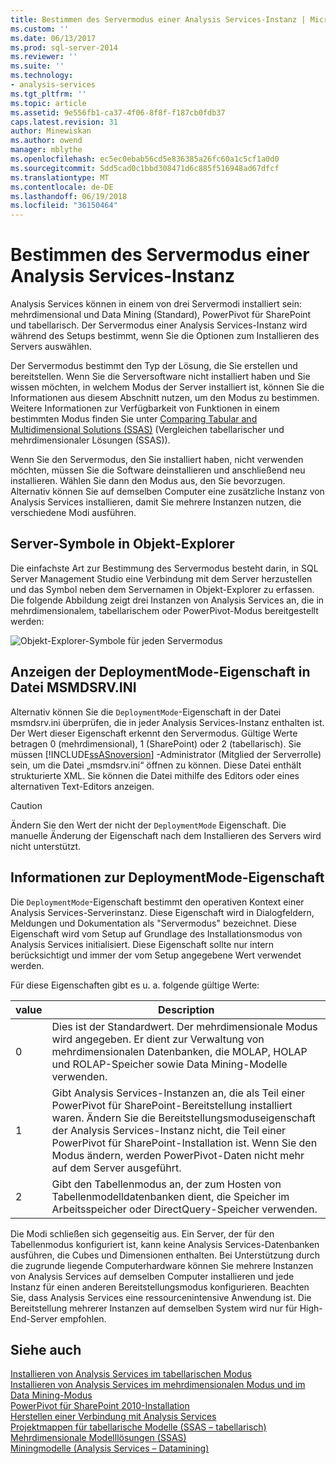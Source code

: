 ```yaml
---
title: Bestimmen des Servermodus einer Analysis Services-Instanz | Microsoft Docs
ms.custom: ''
ms.date: 06/13/2017
ms.prod: sql-server-2014
ms.reviewer: ''
ms.suite: ''
ms.technology:
- analysis-services
ms.tgt_pltfrm: ''
ms.topic: article
ms.assetid: 9e556fb1-ca37-4f06-8f8f-f187cb0fdb37
caps.latest.revision: 31
author: Minewiskan
ms.author: owend
manager: mblythe
ms.openlocfilehash: ec5ec0ebab56cd5e836385a26fc60a1c5cf1a0d0
ms.sourcegitcommit: 5dd5cad0c1bbd308471d6c885f516948ad67dfcf
ms.translationtype: MT
ms.contentlocale: de-DE
ms.lasthandoff: 06/19/2018
ms.locfileid: "36150464"
---
```

# <a name="determine-the-server-mode-of-an-analysis-services-instance"></a>Bestimmen des Servermodus einer Analysis Services-Instanz
  Analysis Services können in einem von drei Servermodi installiert sein: mehrdimensional und Data Mining (Standard), PowerPivot für SharePoint und tabellarisch. Der Servermodus einer Analysis Services-Instanz wird während des Setups bestimmt, wenn Sie die Optionen zum Installieren des Servers auswählen.  
  
 Der Servermodus bestimmt den Typ der Lösung, die Sie erstellen und bereitstellen. Wenn Sie die Serversoftware nicht installiert haben und Sie wissen möchten, in welchem Modus der Server installiert ist, können Sie die Informationen aus diesem Abschnitt nutzen, um den Modus zu bestimmen. Weitere Informationen zur Verfügbarkeit von Funktionen in einem bestimmten Modus finden Sie unter [Comparing Tabular and Multidimensional Solutions &#40;SSAS&#41;](../comparing-tabular-and-multidimensional-solutions-ssas.md) (Vergleichen tabellarischer und mehrdimensionaler Lösungen (SSAS)).  
  
 Wenn Sie den Servermodus, den Sie installiert haben, nicht verwenden möchten, müssen Sie die Software deinstallieren und anschließend neu installieren. Wählen Sie dann den Modus aus, den Sie bevorzugen. Alternativ können Sie auf demselben Computer eine zusätzliche Instanz von Analysis Services installieren, damit Sie mehrere Instanzen nutzen, die verschiedene Modi ausführen.  
  
## <a name="server-icons-in-object-explorer"></a>Server-Symbole in Objekt-Explorer  
 Die einfachste Art zur Bestimmung des Servermodus besteht darin, in SQL Server Management Studio eine Verbindung mit dem Server herzustellen und das Symbol neben dem Servernamen in Objekt-Explorer zu erfassen. Die folgende Abbildung zeigt drei Instanzen von Analysis Services an, die in mehrdimensionalem, tabellarischem oder PowerPivot-Modus bereitgestellt werden:  
  
 ![Objekt-Explorer-Symbole für jeden Servermodus](../media/ssas-ssms-servermodes.gif "Objekt-Explorer-Symbole für jeden Servermodus")  
  
## <a name="viewing-deploymentmode-property-in-msmdsrvini-file"></a>Anzeigen der DeploymentMode-Eigenschaft in Datei MSMDSRV.INI  
 Alternativ können Sie die `DeploymentMode`-Eigenschaft in der Datei msmdsrv.ini überprüfen, die in jeder Analysis Services-Instanz enthalten ist. Der Wert dieser Eigenschaft erkennt den Servermodus. Gültige Werte betragen 0 (mehrdimensional), 1 (SharePoint) oder 2 (tabellarisch). Sie müssen [!INCLUDE[ssASnoversion](../../includes/ssasnoversion-md.md)] -Administrator (Mitglied der Serverrolle) sein, um die Datei „msmdsrv.ini“ öffnen zu können. Diese Datei enthält strukturierte XML. Sie können die Datei mithilfe des Editors oder eines alternativen Text-Editors anzeigen.  
  
> [!CAUTION]  
>  Ändern Sie den Wert der nicht der `DeploymentMode` Eigenschaft. Die manuelle Änderung der Eigenschaft nach dem Installieren des Servers wird nicht unterstützt.  
  
## <a name="about-the-deploymentmode-property"></a>Informationen zur DeploymentMode-Eigenschaft  
 Die `DeploymentMode`-Eigenschaft bestimmt den operativen Kontext einer Analysis Services-Serverinstanz. Diese Eigenschaft wird in Dialogfeldern, Meldungen und Dokumentation als "Servermodus" bezeichnet. Diese Eigenschaft wird vom Setup auf Grundlage des Installationsmodus von Analysis Services initialisiert. Diese Eigenschaft sollte nur intern berücksichtigt und immer der vom Setup angegebene Wert verwendet werden.  
  
 Für diese Eigenschaften gibt es u. a. folgende gültige Werte:  
  
|value|Description|  
|-----------|-----------------|  
|0|Dies ist der Standardwert. Der mehrdimensionale Modus wird angegeben. Er dient zur Verwaltung von mehrdimensionalen Datenbanken, die MOLAP, HOLAP und ROLAP-Speicher sowie Data Mining-Modelle verwenden.|  
|1|Gibt Analysis Services-Instanzen an, die als Teil einer PowerPivot für SharePoint-Bereitstellung installiert waren. Ändern Sie die Bereitstellungsmoduseigenschaft der Analysis Services-Instanz nicht, die Teil einer PowerPivot für SharePoint-Installation ist. Wenn Sie den Modus ändern, werden PowerPivot-Daten nicht mehr auf dem Server ausgeführt.|  
|2|Gibt den Tabellenmodus an, der zum Hosten von Tabellenmodelldatenbanken dient, die Speicher im Arbeitsspeicher oder DirectQuery-Speicher verwenden.|  
  
 Die Modi schließen sich gegenseitig aus. Ein Server, der für den Tabellenmodus konfiguriert ist, kann keine Analysis Services-Datenbanken ausführen, die Cubes und Dimensionen enthalten. Bei Unterstützung durch die zugrunde liegende Computerhardware können Sie mehrere Instanzen von Analysis Services auf demselben Computer installieren und jede Instanz für einen anderen Bereitstellungsmodus konfigurieren. Beachten Sie, dass Analysis Services eine ressourcenintensive Anwendung ist. Die Bereitstellung mehrerer Instanzen auf demselben System wird nur für High-End-Server empfohlen.  
  
## <a name="see-also"></a>Siehe auch  
 [Installieren von Analysis Services im tabellarischen Modus](install-windows/install-analysis-services.md)   
 [Installieren von Analysis Services im mehrdimensionalen Modus und im Data Mining-Modus](../../sql-server/install/install-analysis-services-in-multidimensional-and-data-mining-mode.md)   
 [PowerPivot für SharePoint 2010-Installation](../../sql-server/install/powerpivot-for-sharepoint-2010-installation.md)   
 [Herstellen einer Verbindung mit Analysis Services](connect-to-analysis-services.md)   
 [Projektmappen für tabellarische Modelle &#40;SSAS – tabellarisch&#41;](../tabular-model-solutions-ssas-tabular.md)   
 [Mehrdimensionale Modelllösungen &#40;SSAS&#41;](../multidimensional-models/multidimensional-model-solutions-ssas.md)   
 [Miningmodelle &#40;Analysis Services – Datamining&#41;](../data-mining/mining-models-analysis-services-data-mining.md)  
  
  